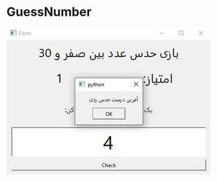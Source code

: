 # GuessNumber

![Alt text](https://github.com/maheravi/GuessNumber/blob/main/guess.JPG "Optional title")
